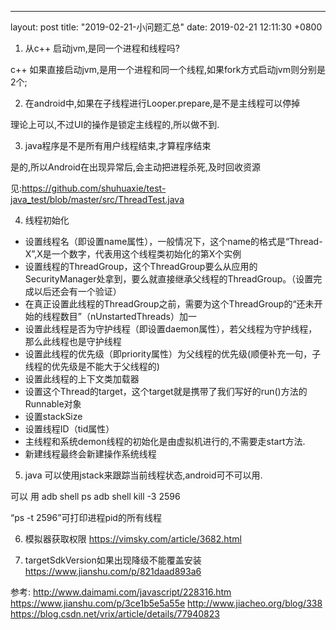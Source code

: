 ---
layout: post
title:  "2019-02-21-小问题汇总"
date:   2019-02-21 12:11:30 +0800


1. 从c++ 启动jvm,是同一个进程和线程吗?

c++ 如果直接启动jvm,是用一个进程和同一个线程,如果fork方式启动jvm则分别是2个;

2. 在android中,如果在子线程进行Looper.prepare,是不是主线程可以停掉

理论上可以,不过UI的操作是锁定主线程的,所以做不到.

3. java程序是不是所有用户线程结束,才算程序结束

是的,所以Android在出现异常后,会主动把进程杀死,及时回收资源

见:https://github.com/shuhuaxie/test-java_test/blob/master/src/ThreadTest.java

4. 线程初始化

+ 设置线程名（即设置name属性），一般情况下，这个name的格式是“Thread-X”,X是一个数字，代表用这个线程类初始化的第X个实例
+ 设置线程的ThreadGroup，这个ThreadGroup要么从应用的SecurityManager处拿到，要么就直接继承父线程的ThreadGroup。（设置完成以后还会有一个验证）
+ 在真正设置此线程的ThreadGroup之前，需要为这个ThreadGroup的“还未开始的线程数目”（nUnstartedThreads）加一
+ 设置此线程是否为守护线程（即设置daemon属性），若父线程为守护线程，那么此线程也是守护线程
+ 设置此线程的优先级（即priority属性）为父线程的优先级(顺便补充一句，子线程的优先级是不能大于父线程的)
+ 设置此线程的上下文类加载器
+ 设置这个Thread的target，这个target就是携带了我们写好的run()方法的Runnable对象
+ 设置stackSize
+ 设置线程ID（tid属性）
+ 主线程和系统demon线程的初始化是由虚拟机进行的,不需要走start方法.
+ 新建线程最终会新建操作系统线程

5. java 可以使用jstack来跟踪当前线程状态,android可不可以用.

可以 用
adb shell ps
adb shell kill -3 2596

“ps -t 2596”可打印进程pid的所有线程

6. 模拟器获取权限
https://vimsky.com/article/3682.html

7. targetSdkVersion如果出现降级不能覆盖安装
https://www.jianshu.com/p/821daad893a6

参考:
http://www.daimami.com/javascript/228316.htm
https://www.jianshu.com/p/3ce1b5e5a55e
http://www.jiacheo.org/blog/338
https://blog.csdn.net/vrix/article/details/77940823
